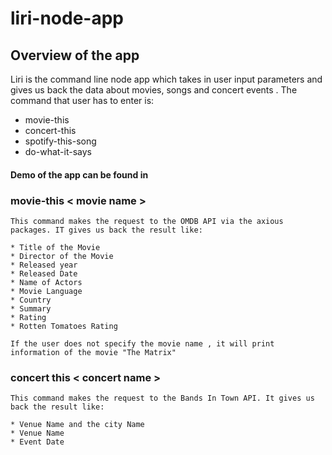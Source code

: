 # liri-node-app
## Overview of the app
Liri is the command line node app which takes in user input parameters and gives us back the data about movies, songs and concert events . The command that user has to enter is:
* movie-this
* concert-this
* spotify-this-song
* do-what-it-says

#### Demo of the app can be found in

### movie-this < movie name >
	This command makes the request to the OMDB API via the axious packages. IT gives us back the result like:

	* Title of the Movie
    * Director of the Movie
    * Released year
    * Released Date
    * Name of Actors
    * Movie Language
    * Country
    * Summary
    * Rating
    * Rotten Tomatoes Rating

    If the user does not specify the movie name , it will print information of the movie "The Matrix" 

### concert this < concert name >
	This command makes the request to the Bands In Town API. It gives us back the result like:

	* Venue Name and the city Name
    * Venue Name
    * Event Date

